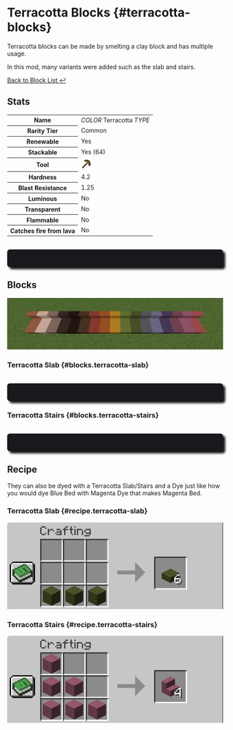 # Terracotta Blocks {#terracotta-blocks}

Terracotta blocks can be made by smelting a clay block and has multiple usage.

In this mod, many variants were added such as the slab and stairs.

[Back to Block List ↩️](./)

## Stats
<table>
    <tr>
        <th>Name</th>
        <td><i>COLOR</i> Terracotta <i>TYPE</i></td>
    </tr>
    <tr>
        <th>Rarity Tier</th>
        <td>Common</td>
    </tr>
    <tr>
        <th>Renewable</th>
        <td>Yes</td>
    </tr>
    <tr>
        <th>Stackable</th>
        <td>Yes (64)</td>
    </tr>
    <tr>
        <th>Tool</th>
        <td><img alt="Pickaxe" src="../../assets/icons/item/wooden_pickaxe.png" width=24px; height=24px;></td>
    </tr>
    <tr>
        <th>Hardness</th>
        <td>4.2</td>
    </tr>
    <tr>
        <th>Blast Resistance</th>
        <td>1.25</td>
    </tr>
    <tr>
        <th>Luminous</th>
        <td>No</td>
    </tr>
    <tr>
        <th>Transparent</th>
        <td>No</td>
    </tr>
    <tr>
        <th>Flammable</th>
        <td>No</td>
    </tr>
    <tr>
        <th>Catches fire from lava</th>
        <td>No</td>
    </tr>
</table>
<br/>
<details style="background-color:#19191d; box-shadow:5px 5px 5px #141416; border-radius:6px; padding:2px 15px;">
<summary style="text-decoration:underline; margin:10px 5px; cursor:pointer; border-radius:8px;"><b>Miscellaneous Stats</b></summary>
<table>
    <tr>
        <th>Translation Key</th>
        <td><code>block.bns.<i>COLOR</i>_terracotta_<i>TYPE</i></code></td>
    </tr>
    <tr>
        <th>Components (a.k.a. NBTs)</th>
        <td><code>nil</code></td>
    </tr>
</table>
</details>

## Blocks
<img src="../../assets/images/terracotta_blocks.png" alt="Terracotta Blocks" style="width:100%; height:120px; object-fit:cover; object-position: 0% 46.25%;">

### Terracotta Slab {#blocks.terracotta-slab}
<br/>
<details style="background-color:#19191d; box-shadow:5px 5px 5px #141416; border-radius:6px; padding:2px 15px;">
<summary style="text-decoration:underline; margin:10px 5px; cursor:pointer; border-radius:8px;"><b>Click to expand</b></summary>
<ul style="margin:20px">
<li>Terracotta Slab</li>
<li>White Terracotta Slab</li>
<li>Light Gray Terracotta Slab</li>
<li>Gray Terracotta Slab</li>
<li>Black Terracotta Slab</li>
<li>Brown Terracotta Slab</li>
<li>Red Terracotta Slab</li>
<li>Orange Terracotta Slab</li>
<li>Yellow Terracotta Slab</li>
<li>Lime Terracotta Slab</li>
<li>Green Terracotta Slab</li>
<li>Cyan Terracotta Slab</li>
<li>Light Blue Terracotta Slab</li>
<li>Blue Terracotta Slab</li>
<li>Purple Terracotta Slab</li>
<li>Magenta Terracotta Slab</li>
<li>Pink Terracotta Slab</li>
</ul>
</details>

### Terracotta Stairs {#blocks.terracotta-stairs}
<br/>
<details style="background-color:#19191d; box-shadow:5px 5px 5px #141416; border-radius:6px; padding:2px 15px;">
<summary style="text-decoration:underline; margin:10px 5px; cursor:pointer; border-radius:8px;"><b>Click to expand</b></summary>
<ul style="margin:20px">
<li>Terracotta Stairs</li>
<li>White Terracotta Stairs</li>
<li>Light Gray Terracotta Stairs</li>
<li>Gray Terracotta Stairs</li>
<li>Black Terracotta Stairs</li>
<li>Brown Terracotta Stairs</li>
<li>Red Terracotta Stairs</li>
<li>Orange Terracotta Stairs</li>
<li>Yellow Terracotta Stairs</li>
<li>Lime Terracotta Stairs</li>
<li>Green Terracotta Stairs</li>
<li>Cyan Terracotta Stairs</li>
<li>Light Blue Terracotta Stairs</li>
<li>Blue Terracotta Stairs</li>
<li>Purple Terracotta Stairs</li>
<li>Magenta Terracotta Stairs</li>
<li>Pink Terracotta Stairs</li>
</ul>
</details>

## Recipe
They can also be dyed with a Terracotta Slab/Stairs and a Dye just like how you would dye Blue Bed with Magenta Dye that makes Magenta Bed.

### Terracotta Slab {#recipe.terracotta-slab}
![Terracotta Slab Recipe](../../assets/images/terracotta_slab_recipe.png)

### Terracotta Stairs {#recipe.terracotta-stairs}
![Terracotta Stairs Recipe](../../assets/images/terracotta_stairs_recipe.png)